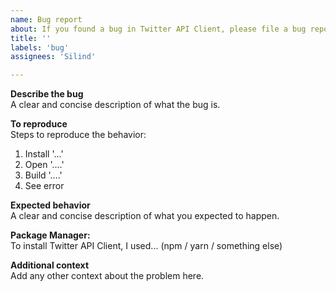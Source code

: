 ```yaml
---
name: Bug report
about: If you found a bug in Twitter API Client, please file a bug report
title: ''
labels: 'bug'
assignees: 'Silind'

---
```


**Describe the bug**  
A clear and concise description of what the bug is.

**To reproduce**  
Steps to reproduce the behavior:
1. Install '...'
2. Open '....'
3. Build '....'
4. See error

**Expected behavior**  
A clear and concise description of what you expected to happen.

**Package Manager:**  
To install Twitter API Client, I used... (npm / yarn / something else)

**Additional context**  
Add any other context about the problem here.
